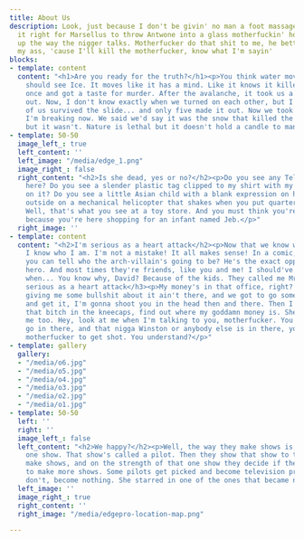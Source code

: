 ```yaml
---
title: About Us
description: Look, just because I don't be givin' no man a foot massage don't make
  it right for Marsellus to throw Antwone into a glass motherfuckin' house, fuckin'
  up the way the nigger talks. Motherfucker do that shit to me, he better paralyze
  my ass, 'cause I'll kill the motherfucker, know what I'm sayin'
blocks:
- template: content
  content: "<h1>Are you ready for the truth?</h1><p>You think water moves fast? You
    should see Ice. It moves like it has a mind. Like it knows it killed the world
    once and got a taste for murder. After the avalanche, it took us a week to climb
    out. Now, I don't know exactly when we turned on each other, but I know that seven
    of us survived the slide... and only five made it out. Now we took an oath, that
    I'm breaking now. We said we'd say it was the snow that killed the other two,
    but it wasn't. Nature is lethal but it doesn't hold a candle to man.</p>"
- template: 50-50
  image_left_: true
  left_content: ''
  left_image: "/media/edge_1.png"
  image_right_: false
  right_content: "<h2>Is she dead, yes or no?</h2><p>Do you see any Teletubbies in
    here? Do you see a slender plastic tag clipped to my shirt with my name printed
    on it? Do you see a little Asian child with a blank expression on his face sitting
    outside on a mechanical helicopter that shakes when you put quarters in it? No?
    Well, that's what you see at a toy store. And you must think you're in a toy store,
    because you're here shopping for an infant named Jeb.</p>"
  right_image: ''
- template: content
  content: "<h2>I'm serious as a heart attack</h2><p>Now that we know who you are,
    I know who I am. I'm not a mistake! It all makes sense! In a comic, you know how
    you can tell who the arch-villain's going to be? He's the exact opposite of the
    hero. And most times they're friends, like you and me! I should've known way back
    when... You know why, David? Because of the kids. They called me Mr Glass.</p><h3>I'm
    serious as a heart attack</h3><p>My money's in that office, right? If she start
    giving me some bullshit about it ain't there, and we got to go someplace else
    and get it, I'm gonna shoot you in the head then and there. Then I'm gonna shoot
    that bitch in the kneecaps, find out where my goddamn money is. She gonna tell
    me too. Hey, look at me when I'm talking to you, motherfucker. You listen: we
    go in there, and that nigga Winston or anybody else is in there, you the first
    motherfucker to get shot. You understand?</p>"
- template: gallery
  gallery:
  - "/media/o6.jpg"
  - "/media/o5.jpg"
  - "/media/o4.jpg"
  - "/media/o3.jpg"
  - "/media/o2.jpg"
  - "/media/o1.jpg"
- template: 50-50
  left: ''
  right: ''
  image_left_: false
  left_content: "<h2>We happy?</h2><p>Well, the way they make shows is, they make
    one show. That show's called a pilot. Then they show that show to the people who
    make shows, and on the strength of that one show they decide if they're going
    to make more shows. Some pilots get picked and become television programs. Some
    don't, become nothing. She starred in one of the ones that became nothing.</p>"
  left_image: ''
  image_right_: true
  right_content: ''
  right_image: "/media/edgepro-location-map.png"

---
```

